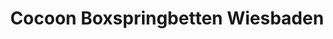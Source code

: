 ---
title: "Cocoon Boxspringbetten Wiesbaden"
url: /wiesbaden/cocoon-boxspringbetten-wiesbaden/
shop: Betten
---